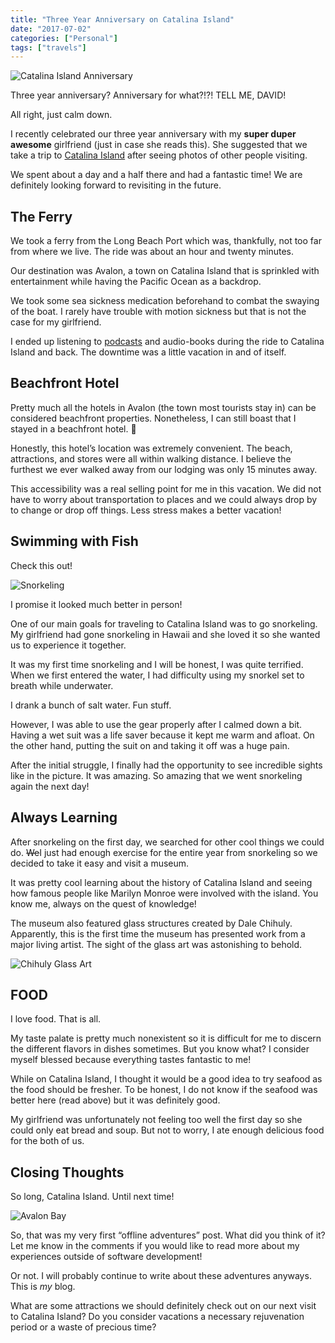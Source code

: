 ```yaml
---
title: "Three Year Anniversary on Catalina Island"
date: "2017-07-02"
categories: ["Personal"]
tags: ["travels"]
---
```


![Catalina Island Anniversary](/catalina-island-anniversary.jpg)

Three year anniversary? Anniversary for what?!?! TELL ME, DAVID!

All right, just calm down.

I recently celebrated our three year anniversary with my **super duper awesome** girlfriend (just in case she reads this). She suggested that we take a trip to [Catalina Island](https://www.visitcatalinaisland.com/) after seeing photos of other people visiting.

We spent about a day and a half there and had a fantastic time! We are definitely looking forward to revisiting in the future.

## The Ferry

We took a ferry from the Long Beach Port which was, thankfully, not too far from where we live. The ride was about an hour and twenty minutes.

Our destination was Avalon, a town on Catalina Island that is sprinkled with entertainment while having the Pacific Ocean as a backdrop.

We took some sea sickness medication beforehand to combat the swaying of the boat. I rarely have trouble with motion sickness but that is not the case for my girlfriend.

I ended up listening to [podcasts](/blog/podcasts-to-listen-to-in-2017) and audio-books during the ride to Catalina Island and back. The downtime was a little vacation in and of itself.

## Beachfront Hotel

Pretty much all the hotels in Avalon (the town most tourists stay in) can be considered beachfront properties. Nonetheless, I can still boast that I stayed in a beachfront hotel. 🙂

Honestly, this hotel’s location was extremely convenient. The beach, attractions, and stores were all within walking distance. I believe the furthest we ever walked away from our lodging was only 15 minutes away.

This accessibility was a real selling point for me in this vacation. We did not have to worry about transportation to places and we could always drop by to change or drop off things. Less stress makes a better vacation!

## Swimming with Fish

Check this out!

![Snorkeling](/snorkeling.jpg)

I promise it looked much better in person!

One of our main goals for traveling to Catalina Island was to go snorkeling. My girlfriend had gone snorkeling in Hawaii and she loved it so she wanted us to experience it together.

It was my first time snorkeling and I will be honest, I was quite terrified. When we first entered the water, I had difficulty using my snorkel set to breath while underwater.

I drank a bunch of salt water. Fun stuff.

However, I was able to use the gear properly after I calmed down a bit. Having a wet suit was a life saver because it kept me warm and afloat. On the other hand, putting the suit on and taking it off was a huge pain.

After the initial struggle, I finally had the opportunity to see incredible sights like in the picture. It was amazing. So amazing that we went snorkeling again the next day!

## Always Learning

After snorkeling on the first day, we searched for other cool things we could do. ~~We~~I just had enough exercise for the entire year from snorkeling so we decided to take it easy and visit a museum.

It was pretty cool learning about the history of Catalina Island and seeing how famous people like Marilyn Monroe were involved with the island. You know me, always on the quest of knowledge!

The museum also featured glass structures created by Dale Chihuly. Apparently, this is the first time the museum has presented work from a major living artist. The sight of the glass art was astonishing to behold.

![Chihuly Glass Art](/chihuly-glass-art.jpg)

## FOOD

I love food. That is all.

My taste palate is pretty much nonexistent so it is difficult for me to discern the different flavors in dishes sometimes. But you know what? I consider myself blessed because everything tastes fantastic to me!

While on Catalina Island, I thought it would be a good idea to try seafood as the food should be fresher. To be honest, I do not know if the seafood was better here (read above) but it was definitely good.

My girlfriend was unfortunately not feeling too well the first day so she could only eat bread and soup. But not to worry, I ate enough delicious food for the both of us.

## Closing Thoughts

So long, Catalina Island. Until next time!

![Avalon Bay](/avalon-bay.jpg)

So, that was my very first “offline adventures” post. What did you think of it? Let me know in the comments if you would like to read more about my experiences outside of software development!

Or not. I will probably continue to write about these adventures anyways. This is *my* blog.

What are some attractions we should definitely check out on our next visit to Catalina Island? Do you consider vacations a necessary rejuvenation period or a waste of precious time?
